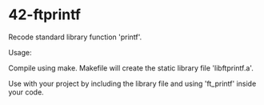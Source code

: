 # 42-ftprintf
Recode standard library function 'printf'.

Usage:

Compile using make.
Makefile will create the static library file 'libftprintf.a'.

Use with your project by including the library file and using 'ft_printf' inside your code.
